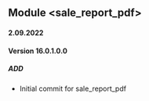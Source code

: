 ## Module <sale_report_pdf>

#### 2.09.2022
#### Version 16.0.1.0.0
##### ADD
- Initial commit for sale_report_pdf

